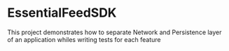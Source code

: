 # EssentialFeedSDK
This project demonstrates how to separate Network and Persistence layer of an application whiles writing tests for each feature 
